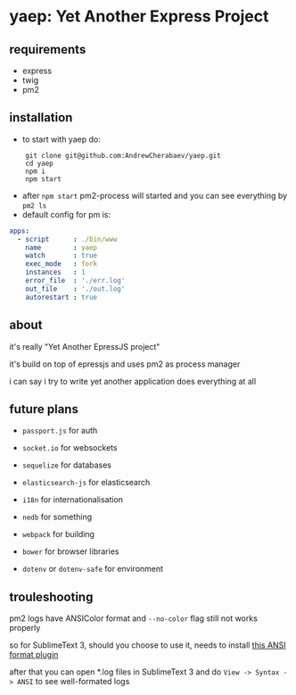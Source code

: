 # yaep: Yet Another Express Project

## requirements
- express
- twig
- pm2

## installation
- to start with yaep do:
```
	git clone git@github.com:AndrewCherabaev/yaep.git
	cd yaep
	npm i
	npm start
```
- after `npm start` pm2-process will started and you can see everything by `pm2 ls`
- default config for pm is:
```yaml
apps:
  - script      : ./bin/www
    name        : yaep
    watch       : true
    exec_mode   : fork
    instances   : 1
    error_file  : './err.log'
    out_file    : './out.log'
    autorestart : true
```


## about
it's really "Yet Another EpressJS project"

it's build on top of epressjs and uses pm2 as process manager

i can say i try to write yet another application does everything at all

## future plans
- `passport.js` for auth
- `socket.io` for websockets

- `sequelize` for databases
- `elasticsearch-js` for elasticsearch

- `i18n` for internationalisation
- `nedb` for something

- `webpack` for building
- `bower` for browser libraries
- `dotenv` or `dotenv-safe` for environment


## trouleshooting
pm2 logs have ANSIColor format and `--no-color` flag still not works properly

so for SublimeText 3, should you choose to use it, needs to install [this ANSI format plugin](https://github.com/aziz/SublimeANSI "ANSI escape codes color plugin for SublimeText 3")

after that you can open \*.log files in SublimeText 3 and do `View -> Syntax -> ANSI` to see well-formated logs